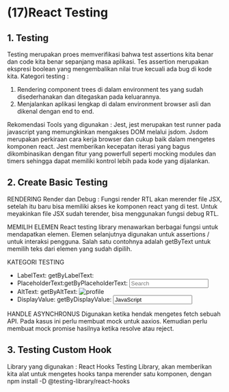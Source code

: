 # (17)React Testing

## 1. Testing

Testing merupakan proes memverifikasi bahwa test assertions kita benar dan code kita benar sepanjang masa aplikasi. Tes assertion merupakan ekspresi boolean yang mengembalikan nilai true kecuali ada bug di kode kita.
Kategori testing :

1. Rendering component trees
   di dalam environment tes yang sudah disederhanakan dan ditegaskan pada keluarannya.
2. Menjalankan aplikasi lengkap
   di dalam environment browser asli dan dikenal dengan end to end.

Rekomendasi Tools yang digunakan :
Jest, jest merupakan test runner pada javascript yang memungkinkan mengakses DOM melalui jsdom. Jsdom merupakan perkiraan cara kerja browser dan cukup baik dalam mengetes komponen react. Jest memberikan kecepatan iterasi yang bagus dikombinasikan dengan fitur yang powerfull seperti mocking modules dan timers sehingga dapat memiliki kontrol lebih pada kode yang dijalankan.

## 2. Create Basic Testing

RENDERING
Render dan Debug :
Fungsi render RTL akan merender file JSX, setelah itu baru bisa memiliki akses ke komponen react yang di test. Untuk meyakinkan file JSX sudah terender, bisa menggunakan fungsi debug RTL.

MEMILIH ELEMEN
React testing library menawarkan berbagai fungsi untuk mendapatkan elemen. Elemen selanjutnya digunakan untuk assertions / untuk interaksi pengguna. Salah satu contohnya adalah getByText untuk memilih teks dari elemen yang sudah dipilih.

KATEGORI TESTING

- LabelText: getByLabelText: <label for="search"/>
- PlaceholderText:getByPlaceholderText: <input placeholder="Search"/>
- AltText: getByAltText: <img alt="profile"/>
- DisplayValue: getByDisplayValue: <input value="JavaScript"/>

HANDLE ASYNCHRONUS
Digunakan ketika hendak mengetes fetch sebuah API. Pada kasus ini perlu membuat mock untuk aaxios. Kemudian perlu membuat mock promise hasilnya ketika resolve atau reject.

## 3. Testing Custom Hook

Library yang digunakan :
React Hooks Testing Library, akan memberikan kita alat untuk mengetes hooks tanpa merender satu komponen, dengan npm install -D @testing-library/react-hooks
